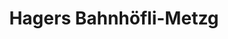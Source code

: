 ---
title: "Hagers Bahnhöfli-Metzg"
url: /oetwil-am-see/hagers-bahnhoefli-metzg/
shop: Metzgerei
---